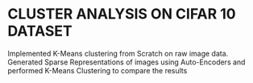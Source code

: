 # CLUSTER ANALYSIS ON CIFAR 10 DATASET
Implemented K-Means clustering from Scratch on raw image data. Generated Sparse Representations of images using Auto-Encoders and performed K-Means Clustering to compare the results
